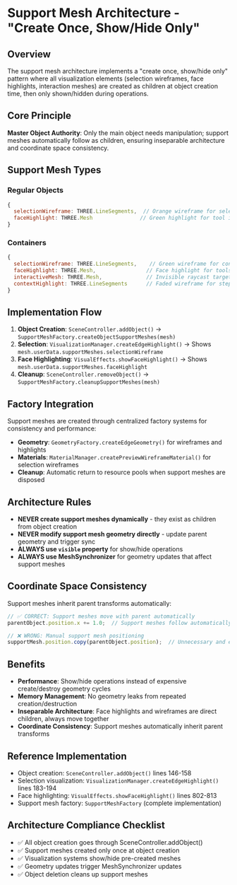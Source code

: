# Support Mesh Architecture - "Create Once, Show/Hide Only"

## Overview

The support mesh architecture implements a "create once, show/hide only" pattern where all visualization elements (selection wireframes, face highlights, interaction meshes) are created as children at object creation time, then only shown/hidden during operations.

## Core Principle

**Master Object Authority**: Only the main object needs manipulation; support meshes automatically follow as children, ensuring inseparable architecture and coordinate space consistency.

## Support Mesh Types

### Regular Objects
```javascript
{
  selectionWireframe: THREE.LineSegments,  // Orange wireframe for selection
  faceHighlight: THREE.Mesh               // Green highlight for tool interactions
}
```

### Containers
```javascript
{
  selectionWireframe: THREE.LineSegments,    // Green wireframe for container selection
  faceHighlight: THREE.Mesh,                // Face highlight for tools
  interactiveMesh: THREE.Mesh,              // Invisible raycast target
  contextHighlight: THREE.LineSegments      // Faded wireframe for step-in context
}
```

## Implementation Flow

1. **Object Creation**: `SceneController.addObject()` → `SupportMeshFactory.createObjectSupportMeshes(mesh)`
2. **Selection**: `VisualizationManager.createEdgeHighlight()` → Shows `mesh.userData.supportMeshes.selectionWireframe`
3. **Face Highlighting**: `VisualEffects.showFaceHighlight()` → Shows `mesh.userData.supportMeshes.faceHighlight`
4. **Cleanup**: `SceneController.removeObject()` → `SupportMeshFactory.cleanupSupportMeshes(mesh)`

## Factory Integration

Support meshes are created through centralized factory systems for consistency and performance:
- **Geometry**: `GeometryFactory.createEdgeGeometry()` for wireframes and highlights
- **Materials**: `MaterialManager.createPreviewWireframeMaterial()` for selection wireframes
- **Cleanup**: Automatic return to resource pools when support meshes are disposed

## Architecture Rules

- **NEVER create support meshes dynamically** - they exist as children from object creation
- **NEVER modify support mesh geometry directly** - update parent geometry and trigger sync
- **ALWAYS use `visible` property** for show/hide operations
- **ALWAYS use MeshSynchronizer** for geometry updates that affect support meshes

## Coordinate Space Consistency

Support meshes inherit parent transforms automatically:

```javascript
// ✅ CORRECT: Support meshes move with parent automatically
parentObject.position.x += 1.0;  // Support meshes follow automatically

// ❌ WRONG: Manual support mesh positioning
supportMesh.position.copy(parentObject.position);  // Unnecessary and error-prone
```

## Benefits

- **Performance**: Show/hide operations instead of expensive create/destroy geometry cycles
- **Memory Management**: No geometry leaks from repeated creation/destruction
- **Inseparable Architecture**: Face highlights and wireframes are direct children, always move together
- **Coordinate Consistency**: Support meshes automatically inherit parent transforms

## Reference Implementation

- Object creation: `SceneController.addObject()` lines 146-158
- Selection visualization: `VisualizationManager.createEdgeHighlight()` lines 183-194
- Face highlighting: `VisualEffects.showFaceHighlight()` lines 802-813
- Support mesh factory: `SupportMeshFactory` (complete implementation)

## Architecture Compliance Checklist

- ✅ All object creation goes through SceneController.addObject()
- ✅ Support meshes created only once at object creation
- ✅ Visualization systems show/hide pre-created meshes
- ✅ Geometry updates trigger MeshSynchronizer updates
- ✅ Object deletion cleans up support meshes